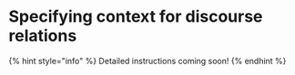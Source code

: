 # Specifying context for discourse relations

{% hint style="info" %}
Detailed instructions coming soon!
{% endhint %}
